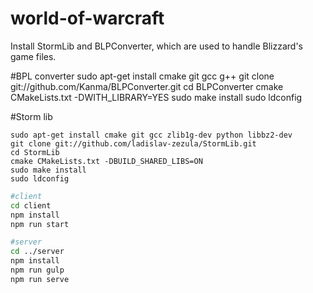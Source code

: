 # world-of-warcraft

Install StormLib and BLPConverter, which are used to handle Blizzard's game files.

#BPL converter
sudo apt-get install cmake git gcc g++
git clone git://github.com/Kanma/BLPConverter.git
cd BLPConverter
cmake CMakeLists.txt -DWITH_LIBRARY=YES
sudo make install
sudo ldconfig

#Storm lib
```shell
sudo apt-get install cmake git gcc zlib1g-dev python libbz2-dev
git clone git://github.com/ladislav-zezula/StormLib.git
cd StormLib
cmake CMakeLists.txt -DBUILD_SHARED_LIBS=ON
sudo make install
sudo ldconfig
```

```bash
#client
cd client 
npm install
npm run start

#server
cd ../server
npm install
npm run gulp
npm run serve
```
